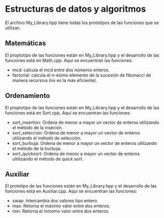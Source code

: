 # Estructuras de datos y algoritmos

El archivo My_Library.hpp tiene todas los prototipos de las funciones que se utilizan. 

## Matemáticas

El proptotipo de las funciones están en My_Library.hpp y el desarrollo de las funciones está en Math.cpp. Aquí se encuentran las funciones:

- mcd: calcula el mcd entre dos números enteros.
- factorial: calcula el n-ésimo elemento de la sucesión de fibonacci de manera recursiva (no es la más eficiente).

## Ordenamiento

El proptotipo de las funciones están en My_Library.hpp y el desarrollo de las funciones está en Sort.cpp. Aquí se encuentran las funciones:

- sort_insertion: Ordena de menor a mayor un vector de enteros utilizando el método de la inseción. 
- sort_seleccion: Ordena de menor a mayor un vector de enteros utilizando el método de selección. 
- sort_burbuja: Ordena de menor a mayor un vector de enteros utlilzando el método de la burbuja. 
- sort_quicksort: Ordena de menor a mayor un vector de enteros ultilizando el método de quick sort. 


## Auxiliar

El prototipo de las funciones están en My_Library.hpp y el desarrollo de las funciones está en Auxiliar.cpp. Aquí se encuentran las funciones:

- swap: Intercambia dos valores tipo entero.
- max: Retorna el máximo valor entre dos enteros.
- min: Retorna el mínomo valor entre dos enteros.